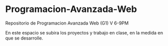 # Programacion-Avanzada-Web
Repositorio de Programacion Avanzada Web (G1) V 6-9PM

En este espacio se subira los proyectos y trabajo en clase, en la medida en que se desarrolle.
